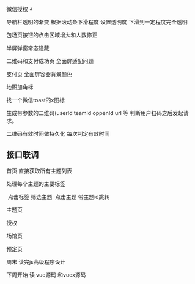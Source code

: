微信授权  √

导航栏透明的渐变 根据滚动条下滑程度 设置透明度 下滑到一定程度完全透明    

包场页按钮的点击区域增大和人数修正

半屏弹窗常态隐藏

二维码和支付成功页 全面屏适配问题

支付页 全面屏容器背景颜色

地图加角标

找一个微信toast的x图标    

生成带参数的二维码(userId teamId oppenId url  等 判断用户扫码之后发起请求。

二维码有效时间做持久化 每次判定有效时间







## 接口联调

首页 
	直接获取所有主题列表  

处理每个主题的主要标签

​	点击标签 筛选主题
​	点击主题 带主题id跳转

主题页 

授权

场馆页

预定页







周末 读完js高级程序设计

下周开始 读 vue源码 和vuex源码